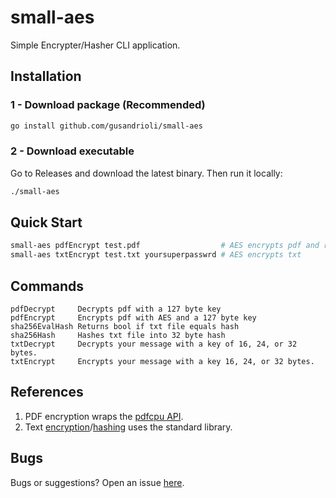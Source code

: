 # **small-aes**
Simple Encrypter/Hasher CLI application.

## Installation
### 1 - Download package (Recommended)
```sh
go install github.com/gusandrioli/small-aes
```

### 2 - Download executable
Go to Releases and download the latest binary. Then run it locally:
```sh
./small-aes
```

## Quick Start
```sh
small-aes pdfEncrypt test.pdf                  # AES encrypts pdf and returns 127 byte password
small-aes txtEncrypt test.txt yoursuperpasswrd # AES encrypts txt
```

## Commands
```
pdfDecrypt     Decrypts pdf with a 127 byte key
pdfEncrypt     Encrypts pdf with AES and a 127 byte key
sha256EvalHash Returns bool if txt file equals hash
sha256Hash     Hashes txt file into 32 byte hash
txtDecrypt     Decrypts your message with a key of 16, 24, or 32 bytes.
txtEncrypt     Encrypts your message with a key 16, 24, or 32 bytes.
```

## References
1. PDF encryption wraps the [pdfcpu API](https://github.com/pdfcpu/pdfcpu).
2. Text [encryption](https://golang.org/pkg/crypto/aes/)/[hashing](https://golang.org/pkg/crypto/sha256/) uses the standard library.

## Bugs
Bugs or suggestions? Open an issue [here](https://github.com/gusandrioli/small-aes/issues/new).
